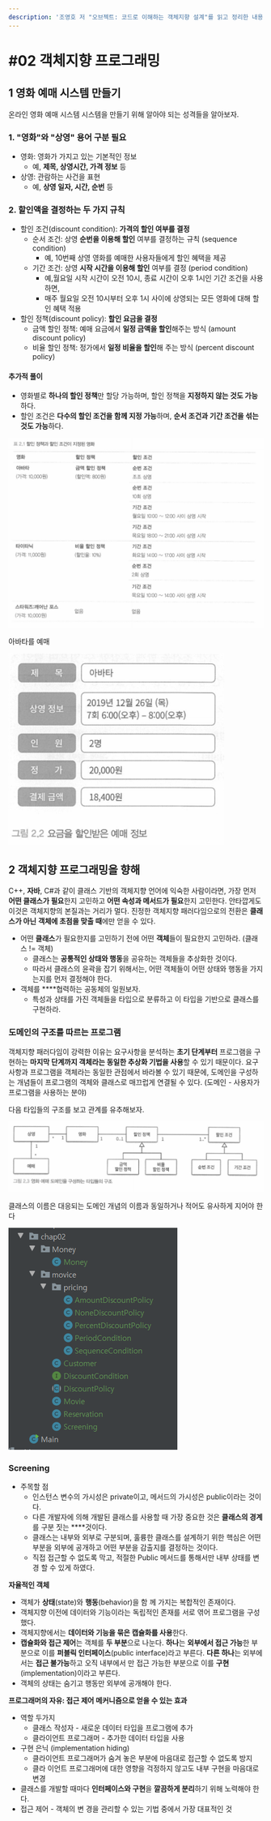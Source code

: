 ```yaml
---
description: '조영호 저 "오브젝트: 코드로 이해하는 객체지향 설계"를 읽고 정리한 내용입니다.'
---
```


# \#02 객체지향 프로그래밍

## 1 영화 예매 시스템 만들기 

온라인 영화 예매 시스템 시스템을 만들기 위해 알아야 되는 성격들을 알아보자.

### 1. "영화"와 "상영" 용어 구분 필요

* 영화: 영화가 가지고 있는 기본적인 정보
  * 예, **제목, 상영시간, 가격 정보** 등
* 상영: 관람하는 사건을 표현
  * 예, **상영 일자, 시간, 순번** 등

### 2. 할인액을 결정하는 두 가지 규칙

* 할인 조건\(discount condition\): **가격의 할인 여부를 결정**
  * 순서 조건: 상영 **순번을 이용해 할인** 여부를 결정하는 규칙 \(sequence condition\)
    * 예, 10번째 상영 영화를 예매한 사용자들에게 할인 혜택을 제공
  * 기간 조건: 상영 **시작 시간을 이용해 할인** 여부를 결정 \(period condition\)
    * 예,월요일 시작 시간이 오전 10시, 종료 시간이 오후 1시인 기간 조건을 사용하면, 
    * 매주 월요일 오전 10시부터 오후 1시 사이에 상영되는 모든 영화에 대해 할인 혜택 적용
* 할인 정책\(discount policy\): **할인 요금을 결정**
  * 금액 할인 정책: 예매 요금에서 **일정 금액을 할인**해주는 방식 \(amount discount policy\)
  * 비율 할인 정책: 정가에서 **일정 비율을 할인**해 주는 방식 \(percent discount policy\)

#### 추가적 풀이

* 영화별로 **하나의 할인 정책**만 할당 가능하며, 할인 정책을 **지정하지 않는 것도 가능**하다.
* 할인 조건은 **다수의 할인 조건을 함께 지정 가능**하며, **순서 조건과 기간 조건을 섞는 것도 가능**하다.

![&#xC870;&#xC601;&#xD638;, &#x300C;&#xC624;&#xBE0C;&#xC81D;&#xD2B8;&#x300D;, &#xC704;&#xD0A4;&#xBD81;&#xC2A4;, 2019](../../.gitbook/assets/image%20%2876%29.png)

아바타를 예매

![&#xC870;&#xC601;&#xD638;, &#x300C;&#xC624;&#xBE0C;&#xC81D;&#xD2B8;&#x300D;, &#xC704;&#xD0A4;&#xBD81;&#xC2A4;, 2019](../../.gitbook/assets/image%20%2874%29.png)



## 2 객체지향 프로그래밍을 향해

C++, **자바**, C\#과 같이 클래스 기반의 객체지향 언어에 익숙한 사람이라면, 가장 먼저
 **어떤 클래스가 필요**한지 고민하고 **어떤 속성과 메서드가 필요**한지 고민한다. 안타깝게도 이것은 객체지향의 본질과는 거리가 멀다. 진정한 객체지향 패러다임으로의 전환은 **클래스가 아닌** **객체에 초점을 맞출 때**에만 얻을 수 있다.

* 어떤 **클래스**가 필요한지를 고민하기 전에 어떤 **객체**들이 필요한지 고민하라. \(클래스 != 객체\)
  * 클래스는 **공통적인 상태와 행동**을 공유하는 객체들을 추상화한 것이다. 
  * 따라서 클래스의 윤곽을 잡기 위해서는, 어떤 객체들이 어떤 상태와 행동을 가지는지를 먼저 결정해야 한다.
* 객체를 ****협력하는 공동체의 일원보자.
  * 특성과 상태를 가진 객체들을 타입으로 분류하고 이 타입을 기반으로 클래스를 구현하라.

### 도메인의 구조를 따르는 프로그램

객체지향 패러다임이 강력한 이유는 요구사항을 분석하는 **초기 단계부터** 프로그램을 구현하는 **마지막 단계까지 객체라는 동일한 추상화 기법을 사용**할 수 있기 때문이다. 요구사항과 프로그램을 객체라는 동일한 관점에서 바라볼 수 있기 때문에, 도메인을 구성하는 개념들이 프로그램의 객체와 클래스로 매끄럽게 연결될 수 있다. \(도메인 - 사용자가 프로그램을 사용하는 분야\)

다음 타입들의 구조를 보고 관계를 유추해보자.

![](../../.gitbook/assets/image%20%2875%29.png)

클래스의 이름은 대응되는 도메인 개념의 이름과 동일하거나 적어도 유사하게 지어야 한다

![&#xB514;&#xB809;&#xD1A0;&#xB9AC; &#xAD6C;&#xC870;](../../.gitbook/assets/image%20%2877%29.png)

### Screening 

* 주목할 점
  * 인스턴스 변수의 가시성은 private이고, 메서드의 가시성은 public이라는 것이다. 
  * 다른 개발자에 의해 개발된 클래스를 사용할 때 가장 중요한 것은 **클래스의 경계**
    를 구분 짓는 ****것이다.
  * 클래스는 내부와 외부로 구분되며, 훌륭한 클래스를 설계하기 위한 핵심은 어떤
     부분을 외부에 공개하고 어떤 부분을 감출지를 결정하는 것이다.
  * 직접 접근할 수 없도록 막고, 적절한 Public 메서드를 통해서만 내부 상태를 변경 할 수 있게 하였다.

**자율적인 객체**

* 객체가 **상태**\(state\)와 **행동**\(behavior\)을 함
  께 가지는 복합적인 존재이다.
* 객체지향 이전에 데이터와 기능이라는 독립적인 존재를 서로 엮어 프로그램을 구성했다. 
* 객체지향에서는 **데이터와 기능을 묶은 캡슐화를 사용**한다.
* **캡슐화와 접근 제어**는 객체를 **두 부분**으로 나눈다. **하나**는 **외부에서 접근 가능**한 부분으로 이를 **퍼블릭 인터페이스**\(public interface\)라고 부른다. **다른 하나**는 외부에서는 **접근 불가능**하고 오직 내부에서 만 접근 가능한 부분으로 이를 **구현**\(implementation\)이라고 부른다.
* 객체의 상태는 숨기고 행동만 외부에 공개해야 한다.

**프로그래머의 자유: 접근 제어 메커니즘으로 얻을 수 있는 효과**

* 역할 두가지 
  * 클래스 작성자 - 새로운 데이터 타입을 프로그램에 추가
  * 클라이언트 프로그래머 - 추가한 데이터 타입을 사용
* 구현
  은닉 \(implementation hiding\) 
  * 클라이언트 프로그래머가 숨겨 놓은 부분에 마음대로 접근할 수 없도록 방지
  * 클라
    이언트 프로그래머에 대한 영향을 걱정하지 않고도 내부 구현을 마음대로 변경
*  클래스를 개발할 때마다 **인터페이스와
   구현**을 **깔끔하게 분리**하기 위해 노력해야 한다.
* 접근 제어 - 객체의 변
  경을 관리할 수 있는 기법 중에서 가장 대표적인 것







